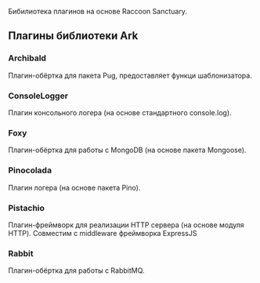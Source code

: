 Бибилиотека плагинов на основе Raccoon Sanctuary.
## Плагины библиотеки Ark
### Archibald
Плагин-обёртка для пакета Pug, предоставляет функци шаблонизатора.
### ConsoleLogger
Плагин консольного логера (на основе стандартного console.log).
### Foxy
Плагин-обёртка для работы с MongoDB (на основе пакета Mongoose).
### Pinocolada
Плагин логера (на основе пакета Pino).
### Pistachio
Плагин-фреймворк для реализации HTTP сервера (на основе модуля HTTP).
Совместим с middleware фреймворка ExpressJS
### Rabbit
Плагин-обёртка для работы с RabbitMQ.
